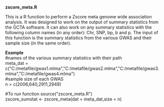 **zscore_meta.R**

This is a R function to perform a Zscore meta genome wide association analysis. It was designed to work on the output of summary statistics from the GCTA software. It can also work on any summary statistics with the following column 
names (in any order): Chr, SNP, bp, b and p. The input of this function is the summary statistics from the various GWAS and their sample size (in the same order).

**Example**  
#names of the various summary statistics with their path  
meta_dat = c("C:/metafile/gwas1.mlma","C:/metafile/gwas2.mlma","C:/metafile/gwas3.mlma","C:/metafile/gwas4.mlma")  
#sample size of each GWAS  
n = c(2006,640,2911,2949)  

#To run function 
source("zscore_meta.R")  
zscore_sumstat <- zscore_meta(dat = meta_dat,size = n)
